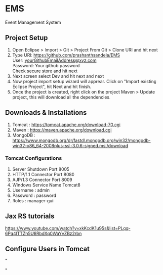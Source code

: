 # EMS
Event Management System

## Project Setup
1. Open Eclipse > Import > Git > Project From Git > Clone URI and hit next
2. Type URI: https://github.com/prashanthsandela/EMS <br /> User: yourGithubEmailAddress@xyz.com<br />Password: Your github password <br /> Check secure store and hit next
3. Next screen select Dev and hit next and next
4. Now project import setup wizard will apprear. Click on "Import existing Eclipse Project", hit Next and hit finish.
5. Once the project is created, right click on the project Maven > Update project, this will download all the dependencies.

## Downloads & Installations
1. Tomcat : https://tomcat.apache.org/download-70.cgi
2. Maven : https://maven.apache.org/download.cgi
3. MongoDB : https://www.mongodb.org/dr/fastdl.mongodb.org/win32/mongodb-win32-x86_64-2008plus-ssl-3.0.6-signed.msi/download

### Tomcat Configurations
1. Server Shutdown Port 8005
2. HTTP/1.1 Connector Port 8080
3. AJP/1.3 Connector Port 8009
4. Windows Service Name Tomcat8
5. Username : admin
6. Password : password
7. Roles : manager-gui

## Jax RS tutorials
https://www.youtube.com/watch?v=xkKcdK1u95s&list=PLqq-6Pq4lTTZh5U8RbdXq0WaYvZBz2rbn

## Configure Users in Tomcat
"<tomcat-users>
<user username="admin" password="password" roles="manager-gui" />
<role rolename="admin"/>
     <role rolename="manager-script"/>
     <role rolename="manager-gui"/>
     <role rolename="manager-jmx"/>
     <user username="admin" password="password" roles="manager-gui,admin,manager-jmx,manager-script" />
 
</tomcat-users>"
